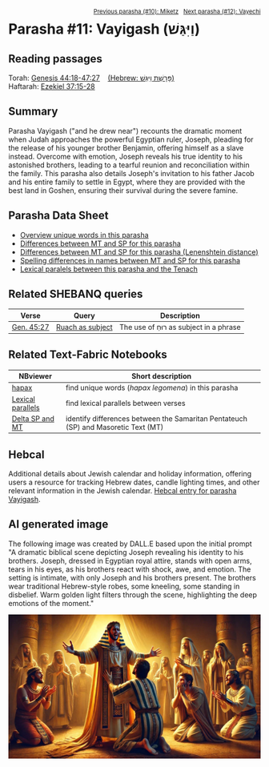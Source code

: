 <span style="float: right;"><sup><a href="../10%20-%20Miketz">Previous parasha (#10): Miketz</a> &nbsp;&nbsp;<a href="../12%20-%20Vayechi">Next parasha (#12): Vayechi</a></sup></span>

# Parasha&nbsp;#11: Vayigash (וַיִּגַּשׁ) <a name="start"></a>

## Reading passages

Torah: <a href="https://www.stepbible.org/?q=version=NASB2020|reference=Gen.44:18-47:27&options=HNVUG" target="_blank">Genesis 44:18-47:27</a> &nbsp;&nbsp; <a href="https://tikkun.io/#/p/vayigash" target="_blank">(Hebrew: פָּרָשַׁת וַיִּגַּשׁ)</a><br>
Haftarah: <a href="https://www.stepbible.org/?q=version=NASB2020|reference=Eze.37:15-28&options=HNVUG" target="_blank">Ezekiel 37:15-28</a>

## Summary

Parasha Vayigash ("and he drew near") recounts the dramatic moment when Judah approaches the powerful Egyptian ruler, Joseph, pleading for the release of his younger brother Benjamin, offering himself as a slave instead. Overcome with emotion, Joseph reveals his true identity to his astonished brothers, leading to a tearful reunion and reconciliation within the family. This parasha also details Joseph's invitation to his father Jacob and his entire family to settle in Egypt, where they are provided with the best land in Goshen, ensuring their survival during the severe famine.

## Parasha Data Sheet

<ul><li><a href="https://tonyjurg.github.io/Parashot/WeeklyParasha/11%20-%20Vayigash/hapax_legomena(Vayigash).html" target="_blank">Overview unique words in this parasha</a>
</li><li><a href="https://tonyjurg.github.io/Parashot/WeeklyParasha/11%20-%20Vayigash/differences_MT_SP(Vayigash).html" target="_blank">Differences between MT and SP for this parasha</a>
</li><li><a href="https://tonyjurg.github.io/Parashot/WeeklyParasha/11%20-%20Vayigash/levenshtein_differences_MT_SP(Vayigash).html" target="_blank">Differences between MT and SP for this parasha (Lenenshtein distance)</a>
</li><li><a href="https://tonyjurg.github.io/Parashot/WeeklyParasha/11%20-%20Vayigash/spelling_differences_SP_MT(Vayigash).html" target="_blank">Spelling differences in names between MT and SP for this parasha</a>
</li><li><a href="https://tonyjurg.github.io/Parashot/WeeklyParasha/11%20-%20Vayigash/lexical_parallels(Vayigash).html" target="_blank">Lexical paralels between this parasha and the Tenach</a>
</li></ul>

## Related SHEBANQ queries

Verse | Query | Description
--- | --- | ---
<a href="https://www.stepbible.org/?q=version=NASB2020\|reference=Gen.45:27&options=HNVUG" target="_blank">Gen. 45:27</a> | <a href="https://shebanq.ancient-data.org/hebrew/text?iid=6312	&version=2021&page=1&mr=r&qw=q" target="_blank">Ruach as subject</a> | The use of רוּחַ as subject in a phrase

## Related Text-Fabric Notebooks

NBviewer | Short description
---|---
<a href="https://nbviewer.org/github/tonyjurg/Parashot/blob/main/WeeklyParasha/11%20-%20Vayigash/hapax.ipynb" target="_blank">hapax</a>| find unique words (*hapax legomena*) in this parasha
<a href="https://nbviewer.org/github/tonyjurg/Parashot/blob/main/WeeklyParasha/11%20-%20Vayigash/lexical_parallels.ipynb" target="_blank">Lexical parallels</a>| find lexical parallels between verses
<a href="https://nbviewer.org/github/tonyjurg/Parashot/blob/main/WeeklyParasha/11%20-%20Vayigash/delta_mt_and_sp.ipynb" target="_blank">Delta SP and MT</a>| identify differences between the Samaritan Pentateuch (SP) and Masoretic Text (MT)

## Hebcal

Additional details about Jewish calendar and holiday information, offering users a resource for tracking Hebrew dates, candle lighting times, and other relevant information in the Jewish calendar. <a href="https://www.hebcal.com/sedrot/vayigash" target="_blank">Hebcal entry for parasha Vayigash</a>.

## AI generated image

The following image was created by DALL.E based upon the initial prompt "A dramatic biblical scene depicting Joseph revealing his identity to his brothers. Joseph, dressed in Egyptian royal attire, stands with open arms, tears in his eyes, as his brothers react with shock, awe, and emotion. The setting is intimate, with only Joseph and his brothers present. The brothers wear traditional Hebrew-style robes, some kneeling, some standing in disbelief. Warm golden light filters through the scene, highlighting the deep emotions of the moment."

<img src="images/DALL-E-vayigash.jpg">
